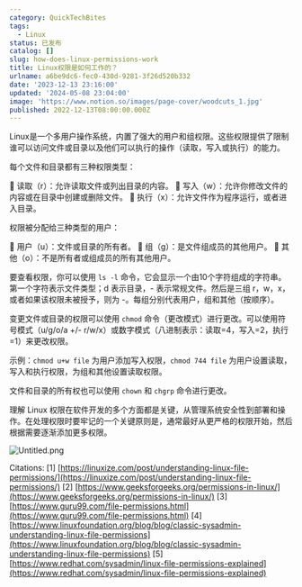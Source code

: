 ```yaml
---
category: QuickTechBites
tags:
  - Linux
status: 已发布
catalog: []
slug: how-does-linux-permissions-work
title: Linux权限是如何工作的？
urlname: a6be9dc6-fec0-430d-9281-3f26d520b332
date: '2023-12-13 23:16:00'
updated: '2024-05-08 23:04:00'
image: 'https://www.notion.so/images/page-cover/woodcuts_1.jpg'
published: 2022-12-13T08:00:00.000Z
---
```


Linux是一个多用户操作系统，内置了强大的用户和组权限。这些权限提供了限制谁可以访问文件或目录以及他们可以执行的操作（读取，写入或执行）的能力。


每个文件和目录都有三种权限类型：


🔸 读取（r）：允许读取文件或列出目录的内容。
🔸 写入（w）：允许你修改文件的内容或在目录中创建或删除文件。
🔸 执行（x）：允许文件作为程序运行，或者进入目录。


权限被分配给三种类型的用户：


🔸 用户（u）：文件或目录的所有者。
🔸 组（g）：是文件组成员的其他用户。
🔸 其他（o）：不是所有者或组成员的所有其他用户。


要查看权限，你可以使用 `ls -l` 命令，它会显示一个由10个字符组成的字符串。第一个字符表示文件类型；d 表示目录，- 表示常规文件。然后是三组 r，w，x，或者如果该权限未被授予，则为 -。每组分别代表用户，组和其他（按顺序）。


变更文件或目录的权限可以使用 `chmod` 命令（更改模式）进行更改。可以使用符号模式（u/g/o/a +/- r/w/x）或数字模式（八进制表示：读取=4，写入=2，执行=1）来更改权限。


示例：`chmod u+w file` 为用户添加写入权限，`chmod 744 file` 为用户设置读取，写入和执行权限，为组和其他设置读取权限。


文件和目录的所有权也可以使用 `chown` 和 `chgrp` 命令进行更改。


理解 Linux 权限在软件开发的多个方面都是关键，从管理系统安全性到部署和操作。在处理权限时要牢记的一个关键原则是，通常最好从更严格的权限开始，然后根据需要逐渐添加更多权限。


![Untitled.png](https://prod-files-secure.s3.us-west-2.amazonaws.com/5d24fe63-e567-4804-86f9-9fdc62e13082/332b89ee-9c33-4950-8a69-32c3d1ff2c69/Untitled.png?X-Amz-Algorithm=AWS4-HMAC-SHA256&X-Amz-Content-Sha256=UNSIGNED-PAYLOAD&X-Amz-Credential=ASIAZI2LB466XA7H52PX%2F20250418%2Fus-west-2%2Fs3%2Faws4_request&X-Amz-Date=20250418T053947Z&X-Amz-Expires=3600&X-Amz-Security-Token=IQoJb3JpZ2luX2VjEOb%2F%2F%2F%2F%2F%2F%2F%2F%2F%2FwEaCXVzLXdlc3QtMiJHMEUCIBh7zU2227ot%2Br9diF1ytdp%2BvRmxT%2B2UNN85o4U5yx8mAiEAvQNHGqhJmKLiXIyQvWMVMBW0NPbJVmTk2rZprxpuHisq%2FwMIbhAAGgw2Mzc0MjMxODM4MDUiDA7Ho6aL2eDCMR0X3ircA5n%2BAEdUIY41kflSIMl06j10CMUFqjH9KKSXZEeDRotKgdqj5TPlEUulsEdXR0wFObPSGrIJD%2FOIsOV3rp10dggcl6%2BP3OyOLlfZuvARFYg1S0W0PPLt0YesbQV4fWXCKgURe6ZSjvdVU%2FGPao0Qb0he3ddWnxOFRMULVpzUiFRfnu5bZZYn9wx7zY01IMaDXK0HEjF4LtA3VHjHfBaFVFfdjoCna6BybQDUStSoK283RkjLOE0iGjBuvKl3vfpbmj06hrweVNort90mMm%2Ftnbd6xEQxS9KqR0QQmAKk3liDDAPq643nmCmoYiXpCflWR%2FGf%2Fo4XwdWmkLRLrmho8TpRgroH5mtei8CTbWPrU2GFziPqgTNp89AlwJRfTTXLEbFUsZDG%2FX%2BAJcVHBDcQhQ4yAfaKk7Lo1cwF2O%2FLPguKnayZw2M1jnTpPEM6HiVv2qKllq6T6IDu%2FEX%2F%2FnZuOBAkogDqrjvA6a9OjulJhqxawO6jepnYn8ZV6sqpd%2B9kwK4DPsJ3r02VanGKtJbUwrbD6twJo1S1Nw3y70j3RgIyqf2FAMjUxj6xTVUKu91JuISsQk1oMcoNKtBwBszXOeUT9N7MC0rzsBpwBsHUbRJq2samMbabkPvMkhTuMMjCh8AGOqUBIxcgoX80MS1H7eJ2RWUIRjqmobEQ7ownFPETdFtE8T9sTg700h0lt1VZnl9FIYRtIffr3edS56jwwGkXZVe0kb5awqUpAfzX0ufOYwKAcwzXKO%2Fnj3A9Z5%2BoBXWm8qgb7CxbOJKcnal%2Fcl%2Ffia0Hw8RkEEXFT7yEPN2%2BULo%2BfUrqAEJqqP6j8yoF3zC086OfgEaW2lv9Bhvicr4oKXFe1YkCBQat&X-Amz-Signature=6bcade1eb5a31c7fbd497f27b7a96787c2d3b5faa3e1566f2b9adececd9ee9ea&X-Amz-SignedHeaders=host&x-id=GetObject)


Citations:
[1] [https://linuxize.com/post/understanding-linux-file-permissions/](https://linuxize.com/post/understanding-linux-file-permissions/)
[2] [https://www.geeksforgeeks.org/permissions-in-linux/](https://www.geeksforgeeks.org/permissions-in-linux/)
[3] [https://www.guru99.com/file-permissions.html](https://www.guru99.com/file-permissions.html)
[4] [https://www.linuxfoundation.org/blog/blog/classic-sysadmin-understanding-linux-file-permissions](https://www.linuxfoundation.org/blog/blog/classic-sysadmin-understanding-linux-file-permissions)
[5] [https://www.redhat.com/sysadmin/linux-file-permissions-explained](https://www.redhat.com/sysadmin/linux-file-permissions-explained)

